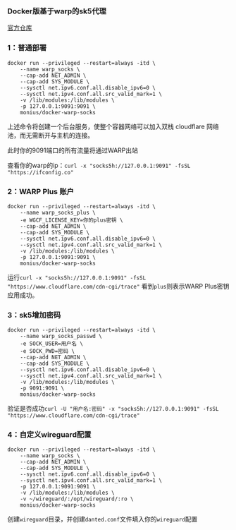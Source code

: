 ### Docker版基于warp的sk5代理

[官方仓库](https://hub.docker.com/r/monius/docker-warp-socks)

### 1：普通部署

```
docker run --privileged --restart=always -itd \
    --name warp_socks \
    --cap-add NET_ADMIN \
    --cap-add SYS_MODULE \
    --sysctl net.ipv6.conf.all.disable_ipv6=0 \
    --sysctl net.ipv4.conf.all.src_valid_mark=1 \
    -v /lib/modules:/lib/modules \
    -p 127.0.0.1:9091:9091 \
    monius/docker-warp-socks
```

上述命令将创建一个后台服务，使整个容器网络可以加入双栈 cloudflare 网络池，而无需断开与主机的连接。

此时你的9091端口的所有流量将通过WARP出站

查看你的warp的ip：`curl -x "socks5h://127.0.0.1:9091" -fsSL "https://ifconfig.co"`


### 2：WARP Plus 账户
```
docker run --privileged --restart=always -itd \
    --name warp_socks_plus \
    -e WGCF_LICENSE_KEY=你的plus密钥 \
    --cap-add NET_ADMIN \
    --cap-add SYS_MODULE \
    --sysctl net.ipv6.conf.all.disable_ipv6=0 \
    --sysctl net.ipv4.conf.all.src_valid_mark=1 \
    -v /lib/modules:/lib/modules \
    -p 127.0.0.1:9091:9091 \
    monius/docker-warp-socks
```
运行`curl -x "socks5h://127.0.0.1:9091" -fsSL "https://www.cloudflare.com/cdn-cgi/trace"` 看到`plus`则表示WARP Plus密钥应用成功。

### 3：sk5增加密码

```
docker run --privileged --restart=always -itd \
    --name warp_socks_passwd \
    -e SOCK_USER=用户名 \
    -e SOCK_PWD=密码 \
    --cap-add NET_ADMIN \
    --cap-add SYS_MODULE \
    --sysctl net.ipv6.conf.all.disable_ipv6=0 \
    --sysctl net.ipv4.conf.all.src_valid_mark=1 \
    -v /lib/modules:/lib/modules \
    -p 9091:9091 \
    monius/docker-warp-socks
```
验证是否成功`curl -U "用户名:密码" -x "socks5h://127.0.0.1:9091" -fsSL "https://www.cloudflare.com/cdn-cgi/trace"`


### 4：自定义wireguard配置
```
docker run --privileged --restart=always -itd \
    --name warp_socks \
    --cap-add NET_ADMIN \
    --cap-add SYS_MODULE \
    --sysctl net.ipv6.conf.all.disable_ipv6=0 \
    --sysctl net.ipv4.conf.all.src_valid_mark=1 \
    -p 127.0.0.1:9091:9091 \
    -v /lib/modules:/lib/modules \
    -v ~/wireguard/:/opt/wireguard/:ro \
    monius/docker-warp-socks
```
创建`wireguard`目录，并创建`danted.conf`文件填入你的`wireguard`配置

